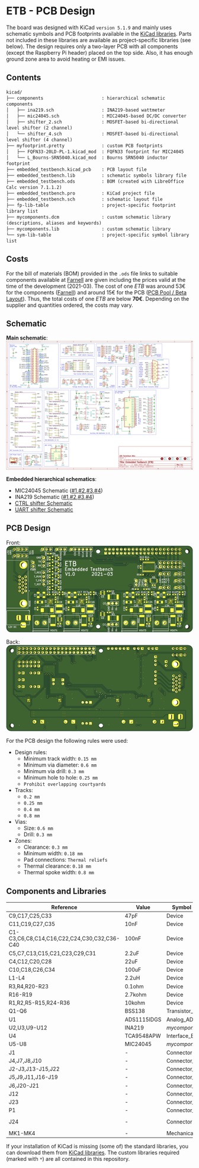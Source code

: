 # ETB - PCB Design

The board was designed with KiCad `version 5.1.9` and mainly uses schematic symbols and PCB footprints available in the [KiCad libraries](https://kicad.org/libraries/download/).
Parts not included in these libraries are available as project-specific libraries (see below).
The design requires only a two-layer PCB with all components (except the Raspberry Pi header) placed on the top side.
Also, it has enough ground zone area to avoid heating or EMI issues.


## Contents

```
kicad/
├── components                      : hierarchical schematic components
│   ├── ina219.sch                  : INA219-based wattmeter
│   ├── mic24045.sch                : MIC24045-based DC/DC converter
│   ├── shifter_2.sch               : MOSFET-based bi-directional level shifter (2 channel)
│   └── shifter_4.sch               : MOSFET-based bi-directional level shifter (4 channel)
├── myfootprint.pretty              : custom PCB footprints
│   ├── FQFN33-20LD-PL-1.kicad_mod  : FQFN33 footprint for MIC24045
│   └── L_Bourns-SRN5040.kicad_mod  : Bourns SRN5040 inductor footprint
├── embedded_testbench.kicad_pcb    : PCB layout file
├── embedded_testbench.lib          : schematic symbols library file
├── embedded_testbench.ods          : BOM (created with LibreOffice Calc version 7.1.1.2)
├── embedded_testbench.pro          : KiCad project file
├── embedded_testbench.sch          : schematic layout file
├── fp-lib-table                    : project-specific footprint library list
├── mycomponents.dcm                : custom schematic library (descriptions, aliases and keywords)
├── mycomponents.lib                : custom schematic library
└── sym-lib-table                   : project-specific symbol library list
```

## Costs

For the bill of materials (BOM) provided in the `.ods` file links to suitable components available at [Farnell](https://www.farnell.com/) are given including the prices valid at the time of the development (2021-03).
The cost of one *ETB* was around 53€ for the components ([Farnell](https://www.farnell.com/)) and around 15€ for the PCB ([PCB Pool / Beta Layout](https://eu.beta-layout.com/pcb/)).
Thus, the total costs of one *ETB* are below **70€**.
Depending on the supplier and quantities ordered, the costs may vary.


## Schematic

**Main schematic**:  
![Main Schematic (/media/schematic/embedded_testbench-main.svg)](../media/schematic/embedded_testbench-main.svg)

**Embedded hierarchical schematics**:  
* MIC24045 Schematic ([#1](../media/schematic/embedded_testbench-mic1.svg),[#2](../media/schematic/embedded_testbench-mic2.svg),[#3](../media/schematic/embedded_testbench-mic3.svg),[#4](../media/schematic/embedded_testbench-mic4.svg))  
* INA219 Schematic ([#1](../media/schematic/embedded_testbench-ina1.svg),[#2](../media/schematic/embedded_testbench-ina2.svg),[#3](../media/schematic/embedded_testbench-ina3.svg),[#4](../media/schematic/embedded_testbench-ina4.svg))  
* [CTRL shifter Schematic](../media/schematic/embedded_testbench-shifter_ctrl.svg)  
* [UART shifter Schematic](../media/schematic/embedded_testbench-shifter_uart.svg)  


## PCB Design

Front:  
![PCB front (/media/pcb/embedded_testbench-front.png)](../media/pcb/embedded_testbench-front.png)

Back:  
![PCB back (/media/pcb/embedded_testbench-back.png)](../media/pcb/embedded_testbench-back.png)

For the PCB design the following rules were used:
* Design rules:
    * Minimum track width: `0.15 mm`
    * Minimum via diameter: `0.6 mm`
    * Minimum via drill: `0.3 mm`
    * Minimum hole to hole: `0.25 mm`
    * `Prohibit overlapping courtyards`
* Tracks:
    * `0.2 mm`
    * `0.25 mm`
    * `0.4 mm`
    * `0.8 mm`
* Vias:
    * Size: `0.6 mm`
    * Drill: `0.3 mm`
* Zones:
    * Clearance: `0.3 mm`
    * Minimum width: `0.18 mm`
    * Pad connections: `Thermal reliefs`
    * Thermal clearance: `0.18 mm`
    * Thermal spoke width: `0.8 mm`


## Components and Libraries

| Reference | Value | Symbol Library | Symbol | Footprint Library | Footprint |
|-----------|-------|----------------|--------|-------------------|-----------|
| C9,C17,C25,C33 | 47pF | Device | C | Capacitor_SMD | C_0603_1608Metric |
| C11,C19,C27,C35 | 10nF | Device | C | Capacitor_SMD | C_0603_1608Metric |
| C1-C3,C6,C8,C14,C16,C22,C24,C30,C32,C36-C40 | 100nF | Device | C | Capacitor_SMD | C_0603_1608Metric |
| C5,C7,C13,C15,C21,C23,C29,C31 | 2.2uF | Device | C | Capacitor_SMD | C_1206_3216Metric |
| C4,C12,C20,C28 | 22uF | Device | C | Capacitor_SMD | C_1206_3216Metric |
| C10,C18,C26,C34 | 100uF | Device | CP1 | Capacitor_Tantalum_SMD | CP_EIA-7343-31_Kemet-D |
| L1-L4 | 2.2uH | Device | L | *myfootprint*`*` | L_Bourns-SRN5040 |
| R3,R4,R20-R23 | 0.1ohm | Device | R | Resistor_SMD | R_2512_6332Metric |
| R16-R19 | 2.7kohm | Device | R | Resistor_SMD | R_0603_1608Metric |
| R1,R2,R5-R15,R24-R36 | 10kohm | Device | R | Resistor_SMD | R_0603_1608Metric |
| Q1-Q6 | BSS138 | Transistor_FET | BSS138 | Package_TO_SOT_SMD | SOT-23 |
| U1 | ADS1115IDGS | Analog_ADC | DS1115IDGS | Package_SO | TSSOP-10_3x3mm_P0.5mm |
| U2,U3,U9-U12 | INA219 | *mycomponents*`*` | INA219 | Package_TO_SOT_SMD | SOT-23-8 |
| U4 | TCA9548APW | Interface_Expansion | TCA9548APWR | Package_SO | TSSOP-24_4.4x7.8mm_P0.65mm |
| U5-U8 | MIC24045 | *mycomponents*`*` | MIC24045 | *myfootprint*`*` | FQFN33-20LD-PL-1 |
| J1 | - | Connector | Barrel_Jack_Switch | Connector_BarrelJack | BarrelJack_Horizontal |
| J4,J7,J8,J10 | - | Connector_Generic | Conn_01x02 | TerminalBlock_Philmore | TerminalBlock_Philmore_TB132_1x02_P5.00mm_Horizontal |
| J2-J3,J13-J15,J22 | - | Connector_Generic | Conn_01x02 | Connector_PinHeader_2.54mm | PinHeader_1x02_P2.54mm_Vertical |
| J5,J9,J11,J16-J19 | - | Connector_Generic | Conn_01x03 | Connector_PinHeader_2.54mm | PinHeader_1x03_P2.54mm_Vertical |
| J6,J20-J21 | - | Connector_Generic | Conn_01x04 | Connector_PinHeader_2.54mm | PinHeader_1x04_P2.54mm_Vertical |
| J12 | - | Connector_Generic | Conn_01x06 | Connector_PinHeader_2.54mm | PinHeader_1x06_P2.54mm_Vertical |
| J23 | - | Connector_Generic | Conn_02x06_Counter_Clockwise | Connector_PinHeader_2.54mm | PinHeader_2x06_P2.54mm_Vertical |
| P1 | - | Connector_Generic | Conn_02x20_Odd_Even | Connector_PinHeader_2.54mm | PinHeader_2x20_P2.54mm_Vertical |
| J24 | - | Connector | DB15_Female_HighDensity_MountingHoles | Connector_Dsub | DSUB-15-HD_Female_Horizontal_P2.29x1.98mm_EdgePinOffset8.35mm_Housed_MountingHolesOffset10.89mm |
| MK1-MK4 | - | Mechanical | MountingHole | MountingHole | MountingHole_2.7mm_M2.5 |


If your installation of KiCad is missing (some of) the standard libraries, you can download them from [KiCad libraries](https://kicad.org/libraries/download/).
The custom libraries required (marked with `*`) are all contained in this repository.
